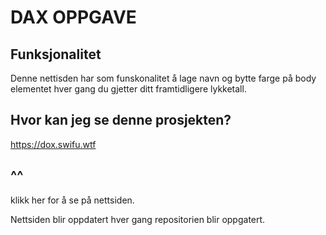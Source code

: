 # DAX OPPGAVE

## Funksjonalitet

Denne nettisden har som funskonalitet å lage navn og bytte farge på body elementet hver gang du gjetter ditt framtidligere lykketall. 


## Hvor kan jeg se denne prosjekten? 

https://dox.swifu.wtf

## ^^ 

klikk her for å se på nettsiden.

Nettsiden blir oppdatert hver gang repositorien blir oppgatert. 
